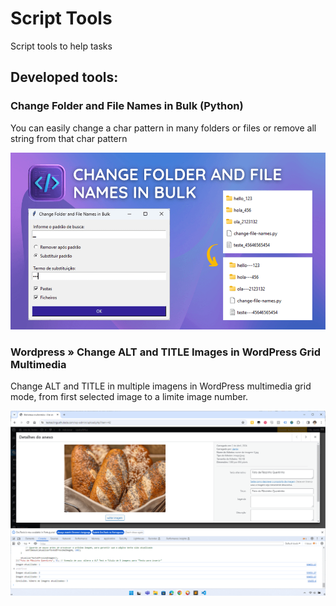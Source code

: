 # Script Tools

Script tools to help tasks

## Developed tools:

### Change Folder and File Names in Bulk (Python)  
You can easily change a char pattern in many folders or files or remove all string from that char pattern

![Change Folder and File Names in Bulk (Python)](Python/Change%20Folder%20and%20File%20Names%20in%20Bulk/img/Change%20Folder%20and%20File%20Names%20in%20Bulk.png)

### Wordpress » Change ALT and TITLE Images in WordPress Grid Multimedia
Change ALT and TITLE in multiple imagens in WordPress multimedia grid mode, from first selected image to a limite image number.

![Wordpress » Change ALT and TITLE Images in WordPress Grid Multimedia](WordPress/Change%20ALT%20and%20TITLE%20Images%20in%20WordPress%20Grid%20Multimedia/featured-image.png)